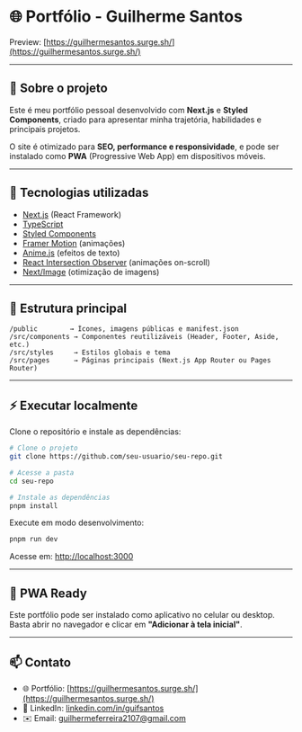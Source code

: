 # 🌐 Portfólio - Guilherme Santos

Preview: [https://guilhermesantos.surge.sh/](https://guilhermesantos.surge.sh/)

---

## 👋 Sobre o projeto
Este é meu portfólio pessoal desenvolvido com **Next.js** e **Styled Components**, criado para apresentar minha trajetória, habilidades e principais projetos.

O site é otimizado para **SEO, performance e responsividade**, e pode ser instalado como **PWA** (Progressive Web App) em dispositivos móveis.

---

## 🚀 Tecnologias utilizadas
- [Next.js](https://nextjs.org/) (React Framework)
- [TypeScript](https://www.typescriptlang.org/)
- [Styled Components](https://styled-components.com/)
- [Framer Motion](https://www.framer.com/motion/) (animações)
- [Anime.js](https://animejs.com/) (efeitos de texto)
- [React Intersection Observer](https://www.npmjs.com/package/react-intersection-observer) (animações on-scroll)
- [Next/Image](https://nextjs.org/docs/api-reference/next/image) (otimização de imagens)

---

## 📂 Estrutura principal

```
/public        → Ícones, imagens públicas e manifest.json
/src/components → Componentes reutilizáveis (Header, Footer, Aside, etc.)
/src/styles     → Estilos globais e tema
/src/pages      → Páginas principais (Next.js App Router ou Pages Router)
```

---

## ⚡ Executar localmente

Clone o repositório e instale as dependências:

```bash
# Clone o projeto
git clone https://github.com/seu-usuario/seu-repo.git

# Acesse a pasta
cd seu-repo

# Instale as dependências
pnpm install
```

Execute em modo desenvolvimento:

```bash
pnpm run dev

```

Acesse em: [http://localhost:3000](http://localhost:3000)

---

## 📱 PWA Ready
Este portfólio pode ser instalado como aplicativo no celular ou desktop.  
Basta abrir no navegador e clicar em **"Adicionar à tela inicial"**.

---

## 📫 Contato
- 🌐 Portfólio: [https://guilhermesantos.surge.sh/](https://guilhermesantos.surge.sh/)  
- 💼 LinkedIn: [linkedin.com/in/guifsantos](https://www.linkedin.com/in/guifsantos/)  
- ✉️ Email: guilhermeferreira2107@gmail.com  
